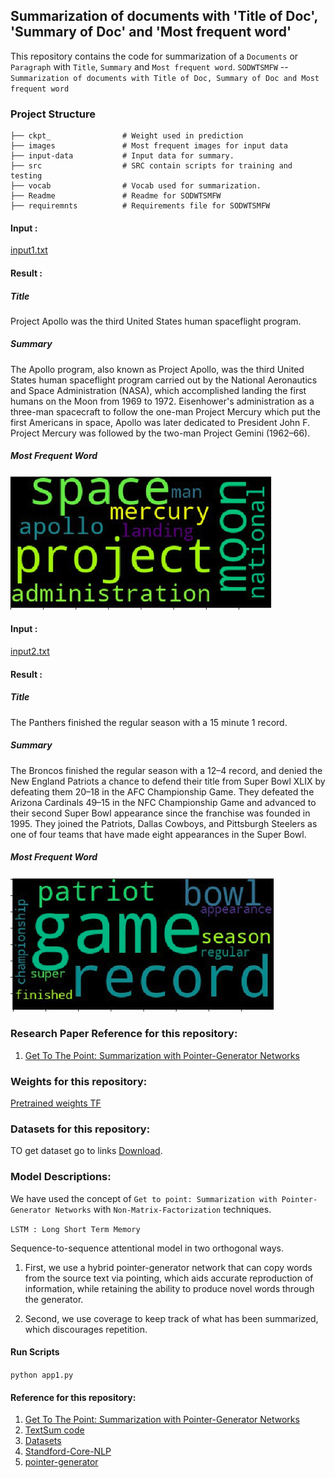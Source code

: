 
## Summarization of documents with 'Title of Doc', 'Summary of Doc' and 'Most frequent word'
This repository contains the code for summarization of a `Documents` or `Paragraph` with `Title`, `Summary` and `Most frequent word`.
`SODWTSMFW`  --  `Summarization of documents with Title of Doc, Summary of Doc and Most frequent word` 

### Project Structure
```
├── ckpt_	             # Weight used in prediction
├── images               # Most frequent images for input data
├── input-data           # Input data for summary.
├── src                  # SRC contain scripts for training and testing
├── vocab                # Vocab used for summarization.
├── Readme               # Readme for SODWTSMFW
├── requiremnts          # Requirements file for SODWTSMFW
```
#### Input :
[input1.txt](input-data)

#### Result :
##### Title
Project Apollo was the third United States human spaceflight program.
##### Summary
The Apollo program, also known as Project Apollo, was the third United States human spaceflight program carried out by the National Aeronautics and Space Administration (NASA), which accomplished landing the first humans on the Moon from 1969 to 1972. Eisenhower's administration as a three-man spacecraft to follow the one-man Project Mercury which put the first Americans in space, Apollo was later dedicated to President John F. Project Mercury was followed by the two-man Project Gemini (1962–66).
##### Most Frequent Word
![alt text](images/1.png)

#### Input :
[input2.txt](input-data)
#### Result :
##### Title
The Panthers finished the regular season with a 15 minute 1 record.
##### Summary
The Broncos finished the regular season with a 12–4 record, and denied the New England Patriots a chance to defend their title from Super Bowl XLIX by defeating them 20–18 in the AFC Championship Game. They defeated the Arizona Cardinals 49–15 in the NFC Championship Game and advanced to their second Super Bowl appearance since the franchise was founded in 1995. They joined the Patriots, Dallas Cowboys, and Pittsburgh Steelers as one of four teams that have made eight appearances in the Super Bowl.
##### Most Frequent Word
![alt text](images/2.png)

### Research Paper Reference for this repository:

1. [Get To The Point: Summarization with Pointer-Generator Networks](https://arxiv.org/abs/1704.04368)

### Weights for this repository:

[Pretrained weights TF]((https://drive.google.com/file/d/0B7pQmm-OfDv7ZUhHZm9ZWEZidDg/view?usp=sharing))

### Datasets for this repository:

TO get dataset go to links [Download](https://github.com/abisee/cnn-dailymail).

### Model Descriptions:
We have used the concept of `Get to point: Summarization with Pointer-Generator Networks` with `Non-Matrix-Factorization` techniques.

`LSTM : Long Short Term Memory`

Sequence-to-sequence attentional model in two orthogonal ways.

1. First, we use a hybrid pointer-generator network that can copy words from the source text via pointing, which aids accurate reproduction of information, while retaining the ability to produce novel words through the generator.

2. Second, we use coverage to keep track of what has been summarized, which discourages repetition.

#### Run Scripts
`python app1.py`

#### Reference for this repository:

1. [Get To The Point: Summarization with Pointer-Generator Networks](https://arxiv.org/abs/1704.04368)
2. [TextSum code](https://github.com/tensorflow/models/tree/master/textsum)
3. [Datasets](https://github.com/abisee/cnn-dailymail)
4. [Standford-Core-NLP](https://stanfordnlp.github.io/CoreNLP/download.html)
5. [pointer-generator](https://github.com/abisee/pointer-generator)




